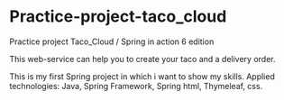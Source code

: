 # Practice-project-taco_cloud
Practice project Taco_Cloud / Spring in action 6 edition

This web-service can help you to create your taco and a delivery order.

This is my first Spring project in which i want to show my skills.
Applied technologies: Java, Spring Framework, Spring  html, Thymeleaf, css.
